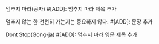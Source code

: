 멈추지 마라(공자) #[ADD]: 멈추지 마라 제목 추가

멈추지 않는 한 천천히 가는지는 중요하지 않다. #[ADD]: 문장 추가

Dont Stop(Gong-ja) #[ADD]: 멈추지 마라 영문 제목 추가
